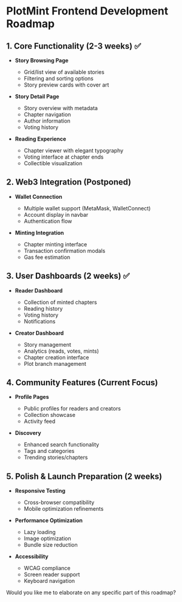 # PlotMint Frontend Development Roadmap

## 1. Core Functionality (2-3 weeks) ✅

- **Story Browsing Page**

  - Grid/list view of available stories
  - Filtering and sorting options
  - Story preview cards with cover art

- **Story Detail Page**

  - Story overview with metadata
  - Chapter navigation
  - Author information
  - Voting history

- **Reading Experience**
  - Chapter viewer with elegant typography
  - Voting interface at chapter ends
  - Collectible visualization

## 2. Web3 Integration (Postponed)

- **Wallet Connection**

  - Multiple wallet support (MetaMask, WalletConnect)
  - Account display in navbar
  - Authentication flow

- **Minting Integration**
  - Chapter minting interface
  - Transaction confirmation modals
  - Gas fee estimation

## 3. User Dashboards (2 weeks) ✅

- **Reader Dashboard**

  - Collection of minted chapters
  - Reading history
  - Voting history
  - Notifications

- **Creator Dashboard**
  - Story management
  - Analytics (reads, votes, mints)
  - Chapter creation interface
  - Plot branch management

## 4. Community Features (Current Focus)

- **Profile Pages**

  - Public profiles for readers and creators
  - Collection showcase
  - Activity feed

- **Discovery**
  - Enhanced search functionality
  - Tags and categories
  - Trending stories/chapters

## 5. Polish & Launch Preparation (2 weeks)

- **Responsive Testing**

  - Cross-browser compatibility
  - Mobile optimization refinements

- **Performance Optimization**

  - Lazy loading
  - Image optimization
  - Bundle size reduction

- **Accessibility**
  - WCAG compliance
  - Screen reader support
  - Keyboard navigation

Would you like me to elaborate on any specific part of this roadmap?
